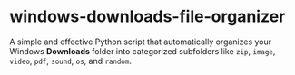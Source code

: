 # windows-downloads-file-organizer
A simple and effective Python script that automatically organizes your Windows **Downloads** folder into categorized subfolders like `zip`, `image`, `video`, `pdf`, `sound`, `os`, and `random`.
